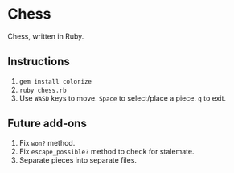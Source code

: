# Chess

Chess, written in Ruby.

## Instructions

1. `gem install colorize`
2. `ruby chess.rb`
3. Use `WASD` keys to move. `Space` to select/place a piece. `q` to exit.

## Future add-ons

1. Fix `won?` method.
2. Fix `escape_possible?` method to check for stalemate.
3. Separate pieces into separate files.